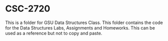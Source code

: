 # CSC-2720
This is a folder for GSU Data Structures Class. This folder contains the code for the Data Structures Labs, Assignments and Homeworks. This can be used as a reference but not to copy and paste.
